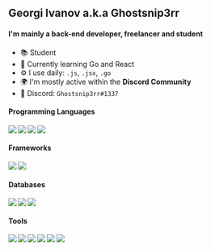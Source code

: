 ## Georgi Ivanov a.k.a Ghostsnip3rr

#### I'm mainly a back-end developer, freelancer and student

- 📚 Student
- 🐹 Currently learning Go and React
- ⚙️ I use daily: `.js`, `.jsx`, `.go`
- 🌍 I'm mostly active within the **Discord Community**
- 🎫 Discord: `Ghostsnip3rr#1337`

#### Programming Languages
<img align="left" src="https://img.shields.io/static/v1?message=JavaScript&color=F7DF1E&labelColor=F7DF1E&logo=javascript&logoColor=000&label=" />
<img align="left" src="https://img.shields.io/static/v1?message=TypeScript&color=3178C6&labelColor=3178C6&logo=typescript&logoColor=FFF&label=" />
<img align="left" src="https://img.shields.io/static/v1?message=Go&color=00ADD8&labelColor=00ADD8&logo=go&logoColor=FFF&label=" />
<img align="left" src="https://img.shields.io/static/v1?message=Python&color=3776AB&labelColor=3776AB&logo=python&logoColor=FFF&label=" />⠀

#### Frameworks
<img align="left" src="https://img.shields.io/static/v1?message=React&color=61DAFB&labelColor=61DAFB&logo=react&logoColor=000&label=" />
<img align="left" src="https://img.shields.io/static/v1?message=Next.js&color=444444&labelColor=444444&logo=next.js&logoColor=FFF&label=" />⠀

#### Databases
<img align="left" src="https://img.shields.io/static/v1?message=PostgreSQL&color=336791&labelColor=336791&logo=postgresql&logoColor=FFF&label=" />
<img align="left" src="https://img.shields.io/static/v1?message=MySQL&color=4479A1&labelColor=4479A1&logo=mysql&logoColor=FFF&label=" />
<img align="left" src="https://img.shields.io/static/v1?message=MongoDB&color=47A248&labelColor=47A248&logo=mongodb&logoColor=FFF&label=" />⠀

#### Tools
<img align="left" src="https://img.shields.io/static/v1?message=Node.js&color=339933&labelColor=339933&logo=Node.js&logoColor=FFF&label=" />
<img align="left" src="https://img.shields.io/static/v1?message=NPM&color=CB3837&labelColor=CB3837&logo=NPM&logoColor=FFF&label=" />
<img align="left" src="https://img.shields.io/static/v1?message=Yarn%20pkg&color=2C8EBB&labelColor=2C8EBB&logo=yarn&logoColor=FFF&label=" />
<img align="left" src="https://img.shields.io/static/v1?message=WebRTC&color=333333&labelColor=333333&logo=webrtc&logoColor=FFF&label=" />
<img align="left" src="https://img.shields.io/static/v1?message=Azure&color=0089D6&labelColor=0089D6&logo=microsoft-azure&logoColor=FFF&label=" />
<img align="left" src="https://img.shields.io/static/v1?message=VS%20Code&color=007ACC&labelColor=007ACC&logo=visual-studio-code&logoColor=FFF&label=" />⠀
